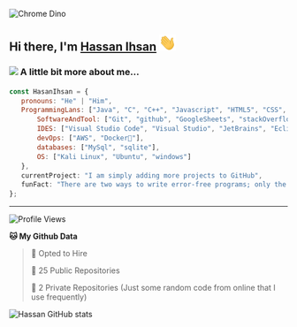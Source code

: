  <!--
**HasanIhsan/HasanIhsan** is a ✨ _special_ ✨ repository because its `README.md` (this file) appears on your GitHub profile.
-->

![Chrome Dino](https://mir-s3-cdn-cf.behance.net/project_modules/max_1200/4ff07986208593.5d9a654e92f36.gif)


<h2 align="left">Hi there, I'm <a href="https://www.linkedin.com/in/hassan-ihsan-045b11231/" target="_blank" rel="noopener noreferrer">Hassan Ihsan</a> <img src="https://raw.githubusercontent.com/ABSphreak/ABSphreak/master/gifs/Hi.gif" height="30" />
 
 
 ### <img src="https://media.giphy.com/media/VgCDAzcKvsR6OM0uWg/giphy.gif" width="50"> A little bit more about me...  
 
 ```javascript
const HasanIhsan = {
    pronouns: "He" | "Him",
    ProgrammingLans: ["Java", "C", "C++", "Javascript", "HTML5", "CSS", "JSON"],
        SoftwareAndTool: ["Git", "github", "GoogleSheets", "stackOverflow", "geeksforgeeks"],
        IDES: ["Visual Studio Code", "Visual Studio", "JetBrains", "Eclipse Ide"],
        devOps: ["AWS", "Docker🐳"],
        databases: ["MySql", "sqlite"],
        OS: ["Kali Linux", "Ubuntu", "windows"]
    },
    currentProject: "I am simply adding more projects to GitHub",
    funFact: "There are two ways to write error-free programs; only the third one works"
};
```
 
 ---
 
![Profile Views](https://komarev.com/ghpvc/?username=HasanIhsan&style=flat-square)

<!-- ![Lines of code](https://img.shields.io/badge/From%20Hello%20World%20I%27ve%20Written-2.9%20million%20lines%20of%20code-blue) -->
 
 **🐱 My Github Data** 
 
> 💼 Opted to Hire
 > 
> 📜 25 Public Repositories
 > 
> 🔑 2 Private Repositories (Just some random code from online that I use frequently)

![Hassan GitHub stats](https://github-readme-stats.vercel.app/api?username=HasanIhsan&hide=contribs,prs&show_icons=true)

<!--START_SECTION:waka-->
<!--END_SECTION:waka-->
 
 
